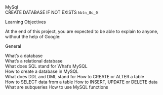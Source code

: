 MySql	
	CREATE DATABASE IF NOT EXISTS `hbtn_0c_0`
	
	
Learning Objectives	
	
At the end of this project, you are expected to be able to explain to anyone, without the help of Google:	
	
General	
	
What’s a database	
What’s a relational database	
What does SQL stand for	
What’s MySQL	
How to create a database in MySQL	
What does DDL and DML stand for	
How to CREATE or ALTER a table	
How to SELECT data from a table	
How to INSERT, UPDATE or DELETE data	
What are subqueries	
How to use MySQL functions	
